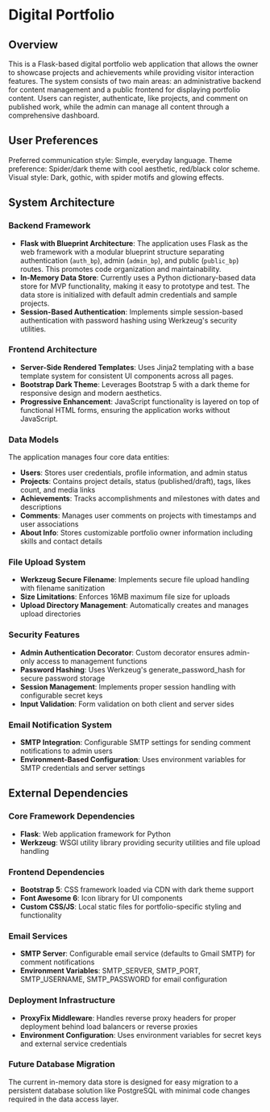 # Digital Portfolio

## Overview

This is a Flask-based digital portfolio web application that allows the owner to showcase projects and achievements while providing visitor interaction features. The system consists of two main areas: an administrative backend for content management and a public frontend for displaying portfolio content. Users can register, authenticate, like projects, and comment on published work, while the admin can manage all content through a comprehensive dashboard.

## User Preferences

Preferred communication style: Simple, everyday language.
Theme preference: Spider/dark theme with cool aesthetic, red/black color scheme.
Visual style: Dark, gothic, with spider motifs and glowing effects.

## System Architecture

### Backend Framework
- **Flask with Blueprint Architecture**: The application uses Flask as the web framework with a modular blueprint structure separating authentication (`auth_bp`), admin (`admin_bp`), and public (`public_bp`) routes. This promotes code organization and maintainability.
- **In-Memory Data Store**: Currently uses a Python dictionary-based data store for MVP functionality, making it easy to prototype and test. The data store is initialized with default admin credentials and sample projects.
- **Session-Based Authentication**: Implements simple session-based authentication with password hashing using Werkzeug's security utilities.

### Frontend Architecture
- **Server-Side Rendered Templates**: Uses Jinja2 templating with a base template system for consistent UI components across all pages.
- **Bootstrap Dark Theme**: Leverages Bootstrap 5 with a dark theme for responsive design and modern aesthetics.
- **Progressive Enhancement**: JavaScript functionality is layered on top of functional HTML forms, ensuring the application works without JavaScript.

### Data Models
The application manages four core data entities:
- **Users**: Stores user credentials, profile information, and admin status
- **Projects**: Contains project details, status (published/draft), tags, likes count, and media links
- **Achievements**: Tracks accomplishments and milestones with dates and descriptions  
- **Comments**: Manages user comments on projects with timestamps and user associations
- **About Info**: Stores customizable portfolio owner information including skills and contact details

### File Upload System
- **Werkzeug Secure Filename**: Implements secure file upload handling with filename sanitization
- **Size Limitations**: Enforces 16MB maximum file size for uploads
- **Upload Directory Management**: Automatically creates and manages upload directories

### Security Features
- **Admin Authentication Decorator**: Custom decorator ensures admin-only access to management functions
- **Password Hashing**: Uses Werkzeug's generate_password_hash for secure password storage
- **Session Management**: Implements proper session handling with configurable secret keys
- **Input Validation**: Form validation on both client and server sides

### Email Notification System
- **SMTP Integration**: Configurable SMTP settings for sending comment notifications to admin users
- **Environment-Based Configuration**: Uses environment variables for SMTP credentials and server settings

## External Dependencies

### Core Framework Dependencies
- **Flask**: Web application framework for Python
- **Werkzeug**: WSGI utility library providing security utilities and file upload handling

### Frontend Dependencies
- **Bootstrap 5**: CSS framework loaded via CDN with dark theme support
- **Font Awesome 6**: Icon library for UI components
- **Custom CSS/JS**: Local static files for portfolio-specific styling and functionality

### Email Services
- **SMTP Server**: Configurable email service (defaults to Gmail SMTP) for comment notifications
- **Environment Variables**: SMTP_SERVER, SMTP_PORT, SMTP_USERNAME, SMTP_PASSWORD for email configuration

### Deployment Infrastructure
- **ProxyFix Middleware**: Handles reverse proxy headers for proper deployment behind load balancers or reverse proxies
- **Environment Configuration**: Uses environment variables for secret keys and external service credentials

### Future Database Migration
The current in-memory data store is designed for easy migration to a persistent database solution like PostgreSQL with minimal code changes required in the data access layer.